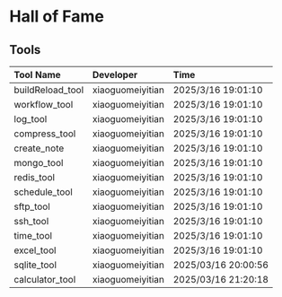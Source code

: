 # Hall of Fame

## Tools

| Tool Name       | Developer          | Time |
| :---------------- | :----------------- | :----------------- |
| buildReload_tool | xiaoguomeiyitian | 2025/3/16 19:01:10 |
| workflow_tool    | xiaoguomeiyitian | 2025/3/16 19:01:10 |
| log_tool         | xiaoguomeiyitian | 2025/3/16 19:01:10 |
| compress_tool    | xiaoguomeiyitian | 2025/3/16 19:01:10 |
| create_note      | xiaoguomeiyitian | 2025/3/16 19:01:10 |
| mongo_tool       | xiaoguomeiyitian | 2025/3/16 19:01:10 |
| redis_tool       | xiaoguomeiyitian | 2025/3/16 19:01:10 |
| schedule_tool    | xiaoguomeiyitian | 2025/3/16 19:01:10 |
| sftp_tool        | xiaoguomeiyitian | 2025/3/16 19:01:10 |
| ssh_tool         | xiaoguomeiyitian | 2025/3/16 19:01:10 |
| time_tool        | xiaoguomeiyitian | 2025/3/16 19:01:10 |
| excel_tool        | xiaoguomeiyitian | 2025/3/16 19:01:10 |
| sqlite_tool      | xiaoguomeiyitian | 2025/03/16 20:00:56 |
| calculator_tool  | xiaoguomeiyitian | 2025/03/16 21:20:18 |
